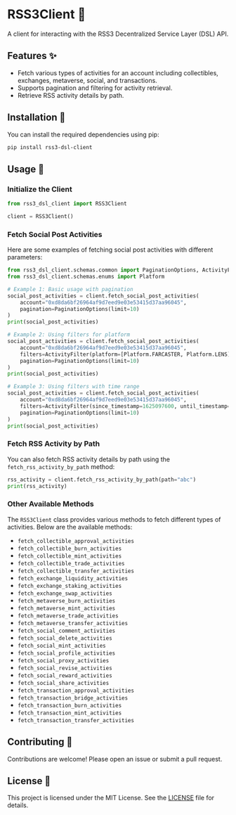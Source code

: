 # RSS3Client 📡

A client for interacting with the RSS3 Decentralized Service Layer (DSL) API.

## Features ✨

- Fetch various types of activities for an account including collectibles, exchanges, metaverse, social, and transactions.
- Supports pagination and filtering for activity retrieval.
- Retrieve RSS activity details by path.

## Installation 🚀

You can install the required dependencies using pip:

```bash
pip install rss3-dsl-client
```

## Usage 📘

### Initialize the Client

```python
from rss3_dsl_client import RSS3Client

client = RSS3Client()
```

### Fetch Social Post Activities

Here are some examples of fetching social post activities with different parameters:

```python
from rss3_dsl_client.schemas.common import PaginationOptions, ActivityFilter
from rss3_dsl_client.schemas.enums import Platform

# Example 1: Basic usage with pagination
social_post_activities = client.fetch_social_post_activities(
    account="0xd8da6bf26964af9d7eed9e03e53415d37aa96045",
    pagination=PaginationOptions(limit=10)
)
print(social_post_activities)

# Example 2: Using filters for platform
social_post_activities = client.fetch_social_post_activities(
    account="0xd8da6bf26964af9d7eed9e03e53415d37aa96045",
    filters=ActivityFilter(platform=[Platform.FARCASTER, Platform.LENS]),
    pagination=PaginationOptions(limit=10)
)
print(social_post_activities)

# Example 3: Using filters with time range
social_post_activities = client.fetch_social_post_activities(
    account="0xd8da6bf26964af9d7eed9e03e53415d37aa96045",
    filters=ActivityFilter(since_timestamp=1625097600, until_timestamp=1627689600),
    pagination=PaginationOptions(limit=10)
)
print(social_post_activities)
```

### Fetch RSS Activity by Path

You can also fetch RSS activity details by path using the `fetch_rss_activity_by_path` method:

```python
rss_activity = client.fetch_rss_activity_by_path(path="abc")
print(rss_activity)
```

### Other Available Methods

The `RSS3Client` class provides various methods to fetch different types of activities. Below are the available methods:

- `fetch_collectible_approval_activities`
- `fetch_collectible_burn_activities`
- `fetch_collectible_mint_activities`
- `fetch_collectible_trade_activities`
- `fetch_collectible_transfer_activities`
- `fetch_exchange_liquidity_activities`
- `fetch_exchange_staking_activities`
- `fetch_exchange_swap_activities`
- `fetch_metaverse_burn_activities`
- `fetch_metaverse_mint_activities`
- `fetch_metaverse_trade_activities`
- `fetch_metaverse_transfer_activities`
- `fetch_social_comment_activities`
- `fetch_social_delete_activities`
- `fetch_social_mint_activities`
- `fetch_social_profile_activities`
- `fetch_social_proxy_activities`
- `fetch_social_revise_activities`
- `fetch_social_reward_activities`
- `fetch_social_share_activities`
- `fetch_transaction_approval_activities`
- `fetch_transaction_bridge_activities`
- `fetch_transaction_burn_activities`
- `fetch_transaction_mint_activities`
- `fetch_transaction_transfer_activities`

## Contributing 🤝

Contributions are welcome! Please open an issue or submit a pull request.

## License 📄

This project is licensed under the MIT License. See the [LICENSE](LICENSE) file for details.
